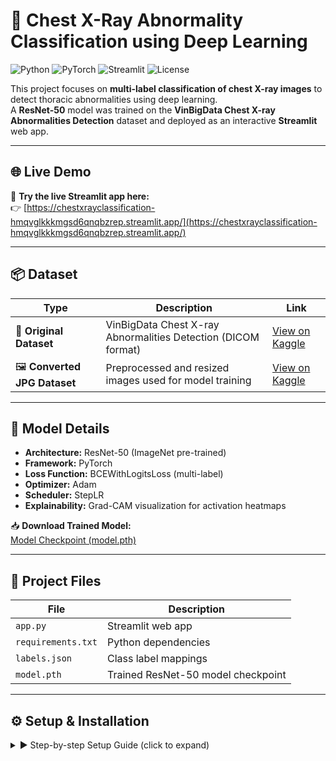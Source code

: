 # 🩻 Chest X-Ray Abnormality Classification using Deep Learning

![Python](https://img.shields.io/badge/Python-3.10+-blue.svg)
![PyTorch](https://img.shields.io/badge/PyTorch-ResNet50-orange.svg)
![Streamlit](https://img.shields.io/badge/Streamlit-Deployed-brightgreen.svg)
![License](https://img.shields.io/badge/License-MIT-lightgrey.svg)

This project focuses on **multi-label classification of chest X-ray images** to detect thoracic abnormalities using deep learning.  
A **ResNet-50** model was trained on the **VinBigData Chest X-ray Abnormalities Detection** dataset and deployed as an interactive **Streamlit** web app.

---

## 🌐 Live Demo

🚀 **Try the live Streamlit app here:**  
👉 [https://chestxrayclassification-hmqvglkkkmgsd6qnqbzrep.streamlit.app/](https://chestxrayclassification-hmqvglkkkmgsd6qnqbzrep.streamlit.app/)

---

## 📦 Dataset

| Type | Description | Link |
|------|--------------|------|
| 🏥 **Original Dataset** | VinBigData Chest X-ray Abnormalities Detection (DICOM format) | [View on Kaggle](https://www.kaggle.com/c/vinbigdata-chest-xray-abnormalities-detection) |
| 🖼️ **Converted JPG Dataset** | Preprocessed and resized images used for model training | [View on Kaggle](https://www.kaggle.com/datasets/nareshr22mis0015/chest-xray) |

---

## 🧠 Model Details

- **Architecture:** ResNet-50 (ImageNet pre-trained)
- **Framework:** PyTorch  
- **Loss Function:** BCEWithLogitsLoss (multi-label)
- **Optimizer:** Adam  
- **Scheduler:** StepLR  
- **Explainability:** Grad-CAM visualization for activation heatmaps

📥 **Download Trained Model:**  
[Model Checkpoint (model.pth)](https://drive.google.com/file/d/1zdgE_-yk-SGnSFRDlxzV12QPcCOX0Kux/view?usp=sharing)

---

## 🧩 Project Files

| File | Description |
|------|--------------|
| `app.py` | Streamlit web app |
| `requirements.txt` | Python dependencies |
| `labels.json` | Class label mappings |
| `model.pth` | Trained ResNet-50 model checkpoint |

---

## ⚙️ Setup & Installation

<details>
<summary>▶️ Step-by-step Setup Guide (click to expand)</summary>

### 1️⃣ Clone the Repository
```bash
git clone https://github.com/<your-username>/chest-xray-classification.git
cd chest-xray-classification

### 2️⃣ Create Virtual Environment
```bash
python -m venv venv
venv\Scripts\activate   # (Windows)
# OR
source venv/bin/activate  # (Linux/Mac)

3️⃣ Install Dependencies
pip install -r requirements.txt


💡 Tip: If you have a GPU, install CUDA-compatible PyTorch first.
Check supported versions: PyTorch Installation Guide

4️⃣ Place Required Files

Ensure these are inside your app folder:

app.py
requirements.txt
labels.json
model.pth

5️⃣ Run the Streamlit App
streamlit run app.py


Now open your browser and visit:

http://localhost:8501

</details>
📊 Results & Visualization

Multi-label classification on VinBigData Chest X-rays

Grad-CAM visualizations highlight lung regions influencing model predictions

Achieves strong accuracy and interpretability on unseen images

Example output (in app):

✅ Predicted abnormalities with probabilities

🔥 Grad-CAM heatmap overlay on X-ray

🧠 Tech Stack
Category	Tools
Language	Python
DL Framework	PyTorch
Model Architecture	ResNet-50
Visualization	Grad-CAM, Matplotlib
Frontend	Streamlit
Deployment	Streamlit Community Cloud
Dataset Source	Kaggle
🗂️ Folder Structure
chest-xray-classification/
│
├── app.py
├── requirements.txt
├── labels.json
├── model.pth
├── data/
│   ├── train/
│   ├── val/
│   └── test/
├── notebooks/
│   └── train_resnet50.ipynb
└── README.md

🧑‍💻 Author

Naresh R
💼 Deep Learning & Computer Vision Enthusiast
🌐 Streamlit App: https://chestxrayclassification-hmqvglkkkmgsd6qnqbzrep.streamlit.app/

📦 Model: Download from Google Drive

📜 License

This project is open-sourced under the MIT License.
Feel free to use, modify, and share with proper attribution.
